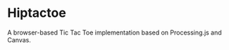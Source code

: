 Hiptactoe
====================

A browser-based Tic Tac Toe implementation based on Processing.js and Canvas.
